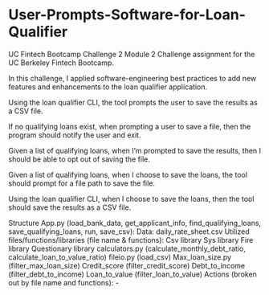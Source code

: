# User-Prompts-Software-for-Loan-Qualifier
UC Fintech Bootcamp Challenge 2
Module 2 Challenge assignment for the UC Berkeley Fintech Bootcamp. 

In this challenge, I applied software-engineering best practices to add new features and enhancements to the loan qualifier application. 

Using the loan qualifier CLI, the tool prompts the user to save the results as a CSV file. 

If no qualifying loans exist, when prompting a user to save a file, then the program should notify the user and exit.

Given a list of qualifying loans, when I’m prompted to save the results, then I should be able to opt out of saving the file.

Given a list of qualifying loans, when I choose to save the loans, the tool should prompt for a file path to save the file.

Using the loan qualifier CLI, when I choose to save the loans, then the tool should save the results as a CSV file.

Structure
    App.py (load_bank_data, get_applicant_info, find_qualifying_loans, save_qualifying_loans, run, save_csv):
        Data:
            daily_rate_sheet.csv
        Utilized files/functions/libraries (file name & functions):
            Csv library
            Sys library
            Fire library
            Questionary library
            calculators.py (calculate_monthly_debt_ratio, calculate_loan_to_value_ratio)
            fileio.py (load_csv)
            Max_loan_size.py (filter_max_loan_size)
            Credit_score (filter_credit_score)
            Debt_to_income (filter_debt_to_income)
            Loan_to_value (filter_loan_to_value)
        Actions (broken out by file name and functions):
            -
